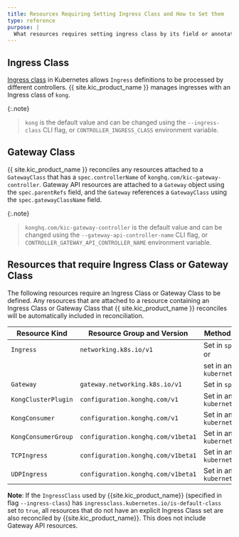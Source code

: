 ```yaml
---
title: Resources Requiring Setting Ingress Class and How to Set them
type: reference
purpose: |
  What resources requires setting ingress class by its field or annotation to get reconciled by {{site.kic_product_name}} and how to set them
---
```


## Ingress Class

[Ingress class][ingress_class] in Kubernetes allows `Ingress` definitions to be processed by different controllers. {{ site.kic_product_name }} manages ingresses with an Ingress class of `kong`.

{:.note}
> `kong` is the default value and can be changed using the `--ingress-class` CLI flag, or `CONTROLLER_INGRESS_CLASS` environment variable.

## Gateway Class

{{ site.kic_product_name }} reconciles any resources attached to a `GatewayClass` that has a `spec.controllerName` of `konghq.com/kic-gateway-controller`. Gateway API resources are attached to a `Gateway` object using the `spec.parentRefs` field, and the `Gateway` references a `GatewayClass` using the `spec.gatewayClassName` field.

{:.note}
> `konghq.com/kic-gateway-controller` is the default value and can be changed using the `--gateway-api-controller-name` CLI flag, or `CONTROLLER_GATEWAY_API_CONTROLLER_NAME` environment variable.

## Resources that require Ingress Class or Gateway Class

The following resources require an Ingress Class or Gateway Class to be defined. Any resources that are attached to a resource containing an Ingress Class or Gateway Class that {{ site.kic_product_name }} reconciles will be automatically included in reconciliation.

| Resource Kind       | Resource Group and Version         | Method to set Ingress Class                     | 
|---------------------|------------------------------------|-------------------------------------------------|
| `Ingress`           | `networking.k8s.io/v1`             | Set in `spec.ingressClassName` or               |
|                     |                                    | set in annotation `kubernetes.io/ingress.class` |
| `Gateway`           | `gateway.networking.k8s.io/v1`     | Set in `spec.gatewayClassName`                  |
| `KongClusterPlugin` | `configuration.konghq.com/v1`      | Set in annotation `kubernetes.io/ingress.class` |
| `KongConsumer`      | `configuration.konghq.com/v1`      | Set in annotation `kubernetes.io/ingress.class` |
| `KongConsumerGroup` | `configuration.konghq.com/v1beta1` | Set in annotation `kubernetes.io/ingress.class` |
| `TCPIngress`        | `configuration.konghq.com/v1beta1` | Set in annotation `kubernetes.io/ingress.class` |
| `UDPIngress`        | `configuration.konghq.com/v1beta1` | Set in annotation `kubernetes.io/ingress.class` |

**Note**: If the `IngressClass` used by {{site.kic_product_name}} (specified in flag `--ingress-class`) has `ingressclass.kubernetes.io/is-default-class` set to `true`, all resources that do not have an explicit Ingress Class set are also reconciled by {{site.kic_product_name}}. This does not include Gateway API resources.

[ingress_class]:https://kubernetes.io/docs/concepts/services-networking/ingress/#ingress-class
[gateway_class]:https://gateway-api.sigs.k8s.io/reference/spec/#gateway.networking.k8s.io/v1.GatewayClass
